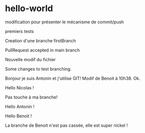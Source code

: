 ﻿# hello-world
modification pour présenter le mécanisme de commit/push

premiers tests

Creation d'une branche firstBranch

PullRequest accepted in main branch

Nouvelle modif du fichier

Some changes to test branching.

Bonjour je suis Antonin et j'utilise GIT!
Modif de Benoit à 10h38. Ok.

Hello Nicolas !

Pas touche à ma branche! 

Hello Antonin !

Hello Benoit !

La branche de Benoit n'est pas cassée, elle est super nickel !

